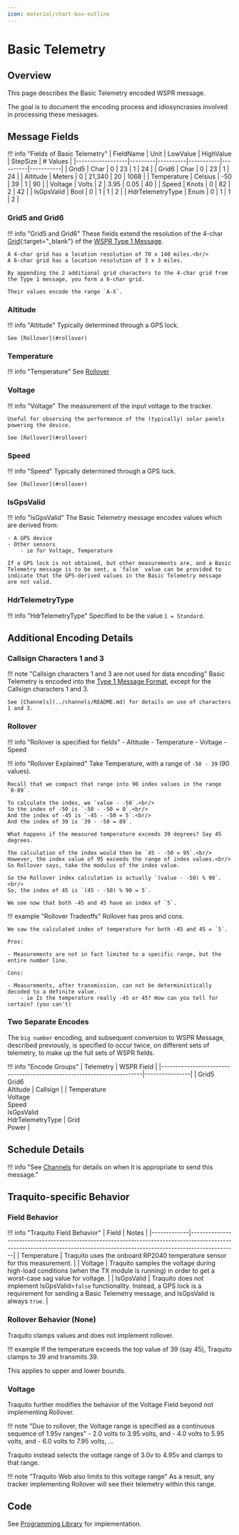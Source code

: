 ```yaml
---
icon: material/chart-box-outline
---
```


# Basic Telemetry

## Overview

This page describes the Basic Telemetry encoded WSPR message.

The goal is to document the encoding process and idiosyncrasies involved in processing these messages.


## Message Fields

!!! info "Fields of Basic Telemetry"
    | FieldName        | Unit    | LowValue | HighValue | StepSize | \# Values |
    |------------------|---------|----------|-----------|----------|-----------|
    | Grid5            | Char    | 0        | 23        | 1        | 24        |
    | Grid6            | Char    | 0        | 23        | 1        | 24        |
    | Altitude         | Meters  | 0        | 21,340    | 20       | 1068      |
    | Temperature      | Celsius | \-50     | 39        | 1        | 90        |
    | Voltage          | Volts   | 2        | 3.95      | 0.05     | 40        |
    | Speed            | Knots   | 0        | 82        | 2        | 42        |
    | IsGpsValid       | Bool    | 0        | 1         | 1        | 2         |
    | HdrTelemetryType | Enum    | 0        | 1         | 1        | 2         |


### Grid5 and Grid6

!!! info "Grid5 and Grid6"
    These fields extend the resolution of the 4-char [Grid](https://en.wikipedia.org/wiki/Maidenhead_Locator_System){:target="_blank"} of the [WSPR Type 1 Message](../README.md#type-1-message-format).

    A 4-char grid has a location resolution of 70 x 140 miles.<br/>
    A 6-char grid has a location resolution of 3 x 3 miles.

    By appending the 2 additional grid characters to the 4-char grid from the Type 1 message, you form a 6-char grid.

    Their values encode the range `A-X`.


### Altitude

!!! info "Altitude"
    Typically determined through a GPS lock.

    See [Rollover](#rollover)


### Temperature

!!! info "Temperature"
    See [Rollover](#rollover)


### Voltage

!!! info "Voltage"
    The measurement of the input voltage to the tracker.

    Useful for observing the performance of the (typically) solar panels powering the device.

    See [Rollover](#rollover)

### Speed

!!! info "Speed"
    Typically determined through a GPS lock.

    See [Rollover](#rollover)


### IsGpsValid

!!! info "IsGpsValid"
    The Basic Telemetry message encodes values which are derived from:
    
    - A GPS device
    - Other sensors
        - ie for Voltage, Temperature

    If a GPS lock is not obtained, but other measurements are, and a Basic Telemetry message is to be sent, a `false` value can be provided to indicate that the GPS-derived values in the Basic Telemetry message are not valid.



### HdrTelemetryType

!!! info "HdrTelemetryType"
    Specified to be the value `1 = Standard`.


## Additional Encoding Details

### Callsign Characters 1 and 3

!!! note "Callsign characters 1 and 3 are not used for data encoding"
    Basic Telemetry is encoded into the [Type 1 Message Format](../README.md#type-1-message-format), except for the Callsign characters 1 and 3.

    See [Channels](../channels/README.md) for details on use of characters 1 and 3.


### Rollover

!!! info "Rollover is specified for fields"
    - Altitude
    - Temperature
    - Voltage
    - Speed


!!! info "Rollover Explained"
    Take Temperature, with a range of `-50 - 39` (90 values).

    Recall that we compact that range into 90 index values in the range `0-89`.

    To calculate the index, we `value - -50`.<br/>
    So the index of -50 is `-50 - -50 = 0`.<br/>
    And the index of -45 is `-45 - -50 = 5`.<br/>
    And the index of 39 is `39 - -50 = 89`.

    What happens if the measured temperature exceeds 39 degrees? Say 45 degrees.

    The calculation of the index would then be `45 - -50 = 95`.<br/>
    However, the index value of 95 exceeds the range of index values.<br/>
    So Rollover says, take the modulus of the index value.

    So the Rollover index calculation is actually `(value - -50) % 90`.<br/>
    So, the index of 45 is `(45 - -50) % 90 = 5`.

    We see now that both -45 and 45 have an index of `5`.


!!! example "Rollover Tradeoffs"
    Rollover has pros and cons.

    We saw the calculated index of temperature for both -45 and 45 = `5`.

    Pros:

    - Measurements are not in fact limited to a specific range, but the entire number line.

    Cons:

    - Measurements, after transmission, can not be deterministically decoded to a definite value.
        - ie Is the temperature really -45 or 45? How can you tell for certain? (you can't)


### Two Separate Encodes

The `big number` encoding, and subsequent conversion to WSPR Message, described previously, is specified to occur twice, on different sets of telemetry, to make up the full sets of WSPR fields.

!!! info "Encode Groups"
    | Telemetry                                                             | WSPR Field     |
    |-----------------------------------------------------------------------|----------------|
    | Grid5<br/>Grid6<br/>Altitude                                          | Callsign       |
    | Temperature<br/>Voltage<br/>Speed<br/>IsGpsValid<br/>HdrTelemetryType | Grid<br/>Power |


## Schedule Details

!!! info "See [Channels](../channels/README.md) for details on when it is appropriate to send this message."


## Traquito-specific Behavior

### Field Behavior

!!! info "Traquito Field Behavior"
    | Field       | Notes                                                                                                                                                                      |
    |-------------|----------------------------------------------------------------------------------------------------------------------------------------------------------------------------|
    | Temperature | Traquito uses the onboard RP2040 temperature sensor for this measurement.                                                                                                  |
    | Voltage     | Traquito samples the voltage during high-load conditions (when the TX module is running) in order to get a worst-case sag value for voltage.                               |
    | IsGpsValid  | Traquito does not implement IsGpsValid=`false` functionality. Instead, a GPS lock is a requirement for sending a Basic Telemetry message, and IsGpsValid is always `true`. |

### Rollover Behavior (None)

Traquito clamps values and does not implement rollover.

!!! example
    If the temperature exceeds the top value of 39 (say 45), Traquito clamps to 39 and transmits 39.

This applies to upper and lower bounds.


### Voltage

Traquito further modifies the behavior of the Voltage Field beyond not implementing Rollover.

!!! note "Due to rollover, the Voltage range is specified as a continuous sequence of 1.95v ranges"
    - 2.0 volts to 3.95 volts, and
    - 4.0 volts to 5.95 volts, and
    - 6.0 volts to 7.95 volts, ...

Traquito instead selects the voltage range of 3.0v to 4.95v and clamps to that range.

!!! note "Traquito Web also limits to this voltage range"
    As a result, any tracker implementing Rollover will see their telemetry within this range.


## Code

See [Programming Library](../code/README.md#programming-library) for implementation.
